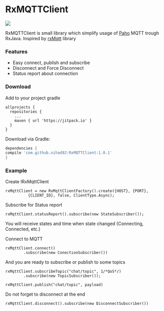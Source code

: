 # RxMQTTClient

[![](https://jitpack.io/v/ministryofprogramming/RxMQTTClient.svg)](https://jitpack.io/#ministryofprogramming/RxMQTTClient)

RxMQTTClient is small library which simplify usage of [Paho](http://www.eclipse.org/paho/) MQTT trough RxJava.
Inspired by [rxMqtt](https://github.com/xudshen/rxMqtt) library

### Features

* Easy connect, publish and subscribe
* Disconnect and Force Disconnect
* Status report about connection 

### Download

Add to your project gradle

```
allprojects {
  repositories {
    ...
    maven { url 'https://jitpack.io' }
  }
}
```

Download via Gradle:
```gradle
dependencies {
compile 'com.github.nihad92:RxMQTTClient:1.0.1'
}
```

### Example

Create IRxMqttClient

```
rxMqttClient = new RxMqttClientFactory().create({HOST}, {PORT},
          {CLIENT_ID}, false, ClientType.Async);
```

Subscribe for Status report 

```
rxMqttClient.statusReport().subscribe(new StateSubscriber());
```

You will receive states and time when state changed (Connecting, Connected, etc.)

Connect to MQTT 

```
rxMqttClient.connect()
        .subscribe(new ConectionSubscriber())
```

And you are ready to subscribe or publish to some topics

``` 
rxMqttClient.subscribeTopic("chat/topic", 1/*QoS*/)
        .subscribe(new TopicSubscriber());

rxMqttClient.publish("chat/topic", payload)
```

Do not forget to disconnect at the end

```
rxMqttClient.disconnect().subscribe(new DisconnectSubscriber())
```

